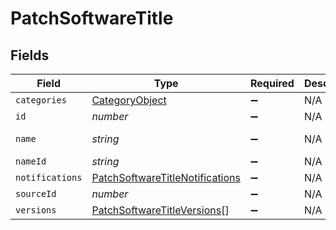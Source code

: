 # PatchSoftwareTitle


## Fields

| Field                                                                                     | Type                                                                                      | Required                                                                                  | Description                                                                               | Example                                                                                   |
| ----------------------------------------------------------------------------------------- | ----------------------------------------------------------------------------------------- | ----------------------------------------------------------------------------------------- | ----------------------------------------------------------------------------------------- | ----------------------------------------------------------------------------------------- |
| `categories`                                                                              | [CategoryObject](../../models/shared/categoryobject.md)                                   | :heavy_minus_sign:                                                                        | N/A                                                                                       |                                                                                           |
| `id`                                                                                      | *number*                                                                                  | :heavy_minus_sign:                                                                        | N/A                                                                                       | 1                                                                                         |
| `name`                                                                                    | *string*                                                                                  | :heavy_minus_sign:                                                                        | N/A                                                                                       | Google Chrome                                                                             |
| `nameId`                                                                                  | *string*                                                                                  | :heavy_minus_sign:                                                                        | N/A                                                                                       | GoogleChrome                                                                              |
| `notifications`                                                                           | [PatchSoftwareTitleNotifications](../../models/shared/patchsoftwaretitlenotifications.md) | :heavy_minus_sign:                                                                        | N/A                                                                                       |                                                                                           |
| `sourceId`                                                                                | *number*                                                                                  | :heavy_minus_sign:                                                                        | N/A                                                                                       | 1                                                                                         |
| `versions`                                                                                | [PatchSoftwareTitleVersions](../../models/shared/patchsoftwaretitleversions.md)[]         | :heavy_minus_sign:                                                                        | N/A                                                                                       |                                                                                           |